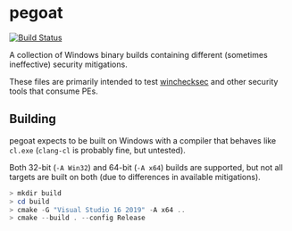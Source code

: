 pegoat
======

[![Build Status](https://img.shields.io/github/workflow/status/trailofbits/pegoat/CI/master)](https://github.com/trailofbits/pegoat/actions?query=workflow%3ACI)

A collection of Windows binary builds containing different (sometimes ineffective) security
mitigations.

These files are primarily intended to test [winchecksec](https://github.com/trailofbits/winchecksec)
and other security tools that consume PEs.

## Building

pegoat expects to be built on Windows with a compiler that behaves like `cl.exe`
(`clang-cl` is probably fine, but untested).

Both 32-bit (`-A Win32`) and 64-bit (`-A x64`) builds are supported, but not
all targets are built on both (due to differences in available mitigations).

```powershell
> mkdir build
> cd build
> cmake -G "Visual Studio 16 2019" -A x64 ..
> cmake --build . --config Release
```
